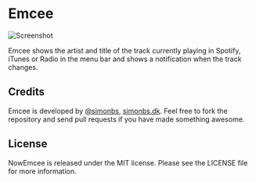 # Emcee

![Screenshot](https://raw.github.com/simonbs/NowPlaying/master/screenshot.png)

Emcee shows the artist and title of the track currently playing in Spotify, iTunes or Radio in the menu bar and shows a notification when the track changes.

## Credits

Emcee is developed by [@simonbs](http://twitter.com/simonbs), [simonbs.dk](http://simonbs.dk). Feel free to fork the repository and send pull requests if you have made something awesome.

## License

NowEmcee is released under the MIT license. Please see the LICENSE file for more information.
